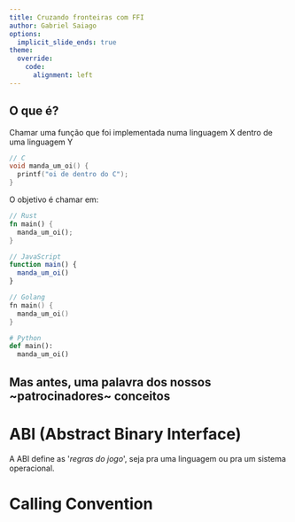 ```yaml
---
title: Cruzando fronteiras com FFI
author: Gabriel Saiago
options:
  implicit_slide_ends: true
theme:
  override:
    code:
      alignment: left
---
```


O que é?
---

Chamar uma função que foi implementada numa linguagem X dentro de uma linguagem Y
<!-- pause -->

```c
// C
void manda_um_oi() {
  printf("oi de dentro do C");
}
```

<!-- pause -->

O objetivo é chamar em:

<!-- column_layout: [1, 1]-->

<!-- column: 0-->
```rust
// Rust
fn main() {
  manda_um_oi();
}
```

```js
// JavaScript
function main() {
  manda_um_oi()
}
```

<!-- column: 1-->
```go
// Golang
fn main() {
  manda_um_oi()
}
```

```python
# Python
def main():
  manda_um_oi()
```
<!-- end_slide -->

Mas antes, uma palavra dos nossos ~patrocinadores~ conceitos
---
<!-- pause -->

# ABI (Abstract Binary Interface) #
A ABI define as '_regras do jogo_', seja pra uma linguagem ou pra um sistema operacional.
<!-- column_layout: [1, 1]-->

# Calling Convention #
<!-- end_slide -->
